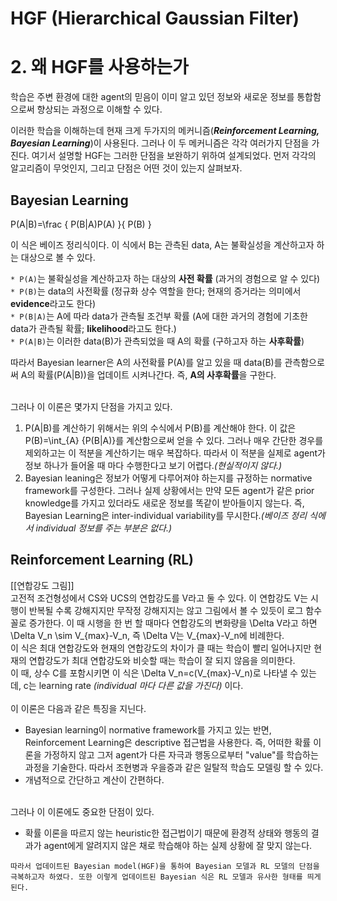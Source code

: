 # HGF (Hierarchical Gaussian Filter)
# 2. 왜 HGF를 사용하는가
학습은 주변 환경에 대한 agent의 믿음이 이미 알고 있던 정보와 새로운 정보를 통합함으로써 향상되는 과정으로 이해할 수 있다. 


이러한 학습을 이해하는데 현재 크게 두가지의 메커니즘(***Reinforcement Learning, Bayesian Learning***)이 사용된다. 그러나 이 두 메커니즘은 각각 여러가지 단점을 가진다. 여기서 설명할 HGF는 그러한 단점을 보완하기 위하여 설계되었다. 먼저 각각의 알고리즘이 무엇인지, 그리고 단점은 어떤 것이 있는지 살펴보자.

## Bayesian Learning


P(A|B)=\frac { P(B|A)P(A) }{ P(B) } 


이 식은 베이즈 정리식이다. 이 식에서 B는 관측된 data, A는 불확실성을 계산하고자 하는 대상으로 볼 수 있다. 

  `* P(A)`는 불확실성을 계산하고자 하는 대상의 **사전 확률** (과거의 경험으로 알 수 있다)</br>
  `* P(B)`는 data의 사전확률 (정규화 상수 역할을 한다; 현재의 증거라는 의미에서 **evidence**라고도 한다)</br>
  `* P(B|A)`는 A에 따라 data가 관측될 조건부 확률 (A에 대한 과거의 경험에 기초한 data가 관측될 확률; **likelihood**라고도 한다.)</br>
  `* P(A|B)`는 이러한 data(B)가 관측되었을 때 A의 확률 (구하고자 하는 **사후확률**)</br>


따라서 Bayesian learner은 A의 사전확률 P(A)를 알고 있을 때 data(B)를 관측함으로써 A의 확률(P(A|B))을 업데이트 시켜나간다. 
즉, **A의 사후확률**을 구한다. </br></br>


그러나 이 이론은 몇가지 단점을 가지고 있다.

1. P(A|B)를 계산하기 위해서는 위의 수식에서 P(B)를 계산해야 한다. 이 값은 P(B)=\int_{A} {P(B|A)}를 계산함으로써 얻을 수 있다. 그러나 매우 간단한 경우를 제외하고는 이 적분을 계산하기는 매우 복잡하다. 따라서 이 적분을 실제로 agent가 정보 하나가 들어올 때 마다 수행한다고 보기 어렵다.*(현실적이지 않다.)*
2. Bayesian leaning은 정보가 어떻게 다루어져야 하는지를 규정하는 normative framework를 구성한다. 그러나 실제 상황에서는 만약 모든 agent가 같은 prior knowledge를 가지고 있더라도 새로운 정보를 똑같이 받아들이지 않는다. 즉, Bayesian Learning은 inter-individual variability를 무시한다.*(베이즈 정리 식에서 individual 정보를 주는 부분은 없다.)*


## Reinforcement Learning (RL)
[[연합강도 그림]] </br>
고전적 조건형성에서 CS와 UCS의 연합강도를 V라고 둘 수 있다. 이 연합강도 V는 시행이 반복될 수록 강해지지만 무작정 강해지지는 않고 그림에서 볼 수 있듯이 로그 함수꼴로 증가한다. 이 때 시행을 한 번 할 때마다 연합강도의 변화량을 \Delta V라고 하면 \Delta V_n \sim  V_{max}-V_n, 즉 \Delta V는 V_{max}-V_n에 비례한다. </br>
이 식은 최대 연합강도와 현재의 연합강도의 차이가 클 때는 학습이 빨리 일어나지만 현재의 연합강도가 최대 연합강도와 비슷할 때는 학습이 잘 되지 않음을 의미한다. </br>이 때, 상수 C를 포함시키면 이 식은 \Delta V_n=c(V_{max}-V_n)로 나타낼 수 있는데, c는 learning rate *(individual 마다 다른 값을 가진다)* 이다. </br></br>
이 이론은 다음과 같은 특징을 지닌다.
- Bayesian learning이 normative framework를 가지고 있는 반면, Reinforcement Learning은 descriptive 접근법을 사용한다. 즉, 어떠한 확률 이론을 가정하지 않고 그저 agent가 다른 자극과 행동으로부터 "value"를 학습하는 과정을 기술한다. 따라서 조현병과 우을증과 같은 일탈적 학습도 모델링 할 수 있다.
- 개념적으로 간단하고 계산이 간편하다.

</br> 그러나 이 이론에도 중요한 단점이 있다.
- 확률 이론을 따르지 않는 heuristic한 접근법이기 때문에 환경적 상태와 행동의 결과가 agent에게 알려지지 않은 채로 학습해야 하는 실제 상황에 잘 맞지 않는다.

`따라서 업데이트된 Bayesian model(HGF)을 통하여 Bayesian 모델과 RL 모델의 단점을 극복하고자 하였다. 또한 이렇게 업데이트된 Bayesian 식은 RL 모델과 유사한 형태를 띄게 된다.`
